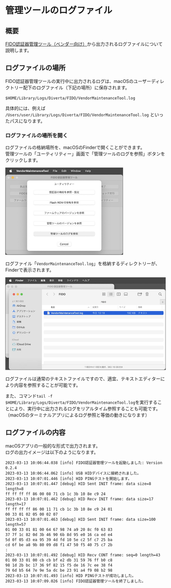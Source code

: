 # 管理ツールのログファイル

## 概要
[FIDO認証器管理ツール（ベンダー向け）](../../MaintenanceTool/macOSApp/DEVTOOL.md)から出力されるログファイルについて説明します。

## ログファイルの場所

FIDO認証器管理ツールの実行中に出力されるログは、macOSのユーザーディレクトリー配下のログファイル（下記の場所）に保存されます。

`$HOME/Library/Logs/Diverta/FIDO/VendorMaintenanceTool.log`

具体的には、例えば `/Users/user/Library/Logs/Diverta/FIDO/VendorMaintenanceTool.log` といったパスになります。

### ログファイルの場所を開く

ログファイルの格納場所を、macOSのFinderで開くことができます。<br>
管理ツールの「ユーティリティー」画面で「管理ツールのログを参照」ボタンをクリックします。

<img src="assets08/0008.jpg" width="370">

ログファイル「`VendorMaintenanceTool.log`」を格納するディレクトリーが、Finderで表示されます。

<img src="assets08/0009.jpg" width="540">

ログファイルは通常のテキストファイルですので、適宜、テキストエディターにより内容を参照することが可能です。

また、コマンド`tail -f $HOME/Library/Logs/Diverta/FIDO/VendorMaintenanceTool.log`を実行することにより、実行中に出力されるログをリアルタイム参照することも可能です。<br>
（macOSのターミナルアプリによるログ参照と等価の動きになります）

## ログファイルの内容

macOSアプリの一般的な形式で出力されます。<br>
ログの出力イメージは以下のようになります。
```
2023-03-13 10:06:44.038 [info] FIDO認証器管理ツールを起動しました: Version 0.2.4
2023-03-13 10:06:44.062 [info] USB HIDデバイスに接続されました。
2023-03-13 10:07:01.446 [info] HID PINGテストを開始します。
2023-03-13 10:07:01.447 [debug] HID Sent INIT frame: data size=8 length=8
ff ff ff ff 86 00 08 71 cb 1c 3b 10 8e c9 24
2023-03-13 10:07:01.462 [debug] HID Recv INIT frame: data size=17 length=17
ff ff ff ff 86 00 11 71 cb 1c 3b 10 8e c9 24 01
00 33 01 02 05 00 02 07
2023-03-13 10:07:01.463 [debug] HID Sent INIT frame: data size=100 length=57
01 00 33 01 81 00 64 67 98 74 a9 20 8c f0 63 83
37 7f 1c 82 0d 3b 46 90 6b 8d 95 e0 16 ca ed e4
5d 0f 05 d3 ea 95 39 4d fd 10 5e c2 5f c7 25 ba
cd 6f be a8 9b 80 09 d8 f1 47 50 f5 40 75 c7 2b
:
2023-03-13 10:07:01.492 [debug] HID Recv CONT frame: seq=0 length=43
01 00 33 01 00 cb cb bf e2 db 31 59 76 ff b0 c8
98 1d 2b bc 17 36 9f 82 15 f5 de 16 7c ee 38 f4
79 6d b5 64 7e 9e 5a dc be 23 91 a4 f9 08 b2 98
2023-03-13 10:07:01.493 [info] HID PINGテストが成功しました。
2023-03-13 10:07:09.026 [info] FIDO認証器管理ツールを終了しました。
```
